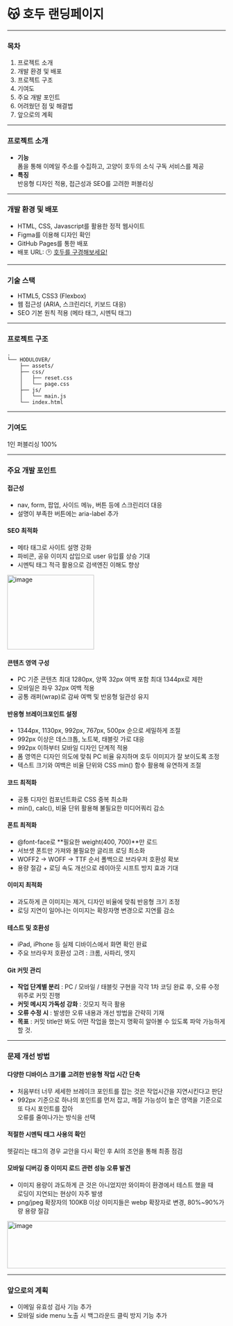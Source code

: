 # 😽 호두 랜딩페이지

***
### 목차
1. 프로젝트 소개
2. 개발 환경 및 배포
3. 프로젝트 구조
4. 기여도
5. 주요 개발 포인트
6. 어려웠던 점 및 해결법
7. 앞으로의 계획

***

### 프로젝트 소개
- **기능**<br />
폼을 통해 이메일 주소를 수집하고, 고양이 호두의 소식 구독 서비스를 제공
- **특징**<br />
반응형 디자인 적용, 접근성과 SEO를 고려한 퍼블리싱

***

### 개발 환경 및 배포
- HTML, CSS, Javascript를 활용한 정적 웹사이트
- Figma를 이용해 디자인 확인
- GitHub Pages를 통한 배포
- 배포 URL: 🕑 [호두를 구경해보세요!](https://yeaseula.github.io/Hodulove/)

***

### 기술 스택
- HTML5, CSS3 (Flexbox)
- 웹 접근성 (ARIA, 스크린리더, 키보드 대응)
- SEO 기본 원칙 적용 (메타 태그, 시멘틱 태그)

***
### 프로젝트 구조
```
.
└── HODULOVER/
    ├── assets/
    ├── css/
    │   ├── reset.css
    │   └── page.css
    ├── js/
    │   └── main.js
    └── index.html
```

***

### 기여도

1인 퍼블리싱 100%

***

### 주요 개발 포인트

#### 접근성
- nav, form, 팝업, 사이드 메뉴, 버튼 등에 스크린리더 대응
- 설명이 부족한 버튼에는 aria-label 추가

#### SEO 최적화
- 메타 태그로 사이트 설명 강화
- 파비콘, 공유 이미지 삽입으로 user 유입률 상승 기대
- 시멘틱 태그 적극 활용으로 검색엔진 이해도 향상
<img width="200" height="172" alt="image" src="https://github.com/user-attachments/assets/f2b15ad0-7bc2-4c29-ad26-2151b968ae97" />

#### 콘텐츠 영역 구성

- PC 기준 콘텐츠 최대 1280px, 양쪽 32px 여백 포함 최대 1344px로 제한
- 모바일은 좌우 32px 여백 적용
- 공통 래퍼(wrap)로 감싸 여백 및 반응형 일관성 유지

#### 반응형 브레이크포인트 설정

- 1344px, 1130px, 992px, 767px, 500px 순으로 세밀하게 조절
- 992px 이상은 데스크톱, 노트북, 태블릿 가로 대응
- 992px 이하부터 모바일 디자인 단계적 적용
- 폼 영역은 디자인 의도에 맞춰 PC 비율 유지하며 호두 이미지가 잘 보이도록 조정
- 텍스트 크기와 여백은 비율 단위와 CSS min() 함수 활용해 유연하게 조절

#### 코드 최적화
- 공통 디자인 컴포넌트화로 CSS 중복 최소화
- min(), calc(), 비율 단위 활용해 불필요한 미디어쿼리 감소

#### 폰트 최적화

- @font-face로 **필요한 weight(400, 700)**만 로드
- 서브셋 폰트만 가져와 불필요한 글리프 로딩 최소화
- WOFF2 → WOFF → TTF 순서 폴백으로 브라우저 호환성 확보
- 용량 절감 + 로딩 속도 개선으로 레이아웃 시프트 방지 효과 기대

#### 이미지 최적화

- 과도하게 큰 이미지는 제거, 디자인 비율에 맞춰 반응형 크기 조정
- 로딩 지연이 일어나는 이미지는 확장자명 변경으로 지연률 감소

#### 테스트 및 호환성
- iPad, iPhone 등 실제 디바이스에서 화면 확인 완료
- 주요 브라우저 호환성 고려 : 크롬, 사파리, 엣지

#### Git 커밋 관리

- **작업 단계별 분리** : PC / 모바일 / 태블릿 구현을 각각 1차 코딩 완료 후, 오류 수정 위주로 커밋 진행
- **커밋 메시지 가독성 강화** : 깃모지 적극 활용
- **오류 수정 시** : 발생한 오류 내용과 개선 방법을 간략히 기재
- **목표** : 커밋 title만 봐도 어떤 작업을 했는지 명확히 알아볼 수 있도록 파악 가능하게 할 것.

---

### 문제 개선 방법

#### 다양한 디바이스 크기를 고려한 반응형 작업 시간 단축
- 처음부터 너무 세세한 브레이크 포인트를 잡는 것은 작업시간을 지연시킨다고 판단
- 992px 기준으로 하나의 포인트를 먼저 잡고, 깨질 가능성이 높은 영역을 기준으로 또 다시 포인트를 잡아<br />
오류를 줄여나가는 방식을 선택

#### 적절한 시멘틱 태그 사용의 확인
헷갈리는 태그의 경우 교안을 다시 확인 후 AI의 조언을 통해 최종 점검

#### 모바일 디버깅 중 이미지 로드 관련 성능 오류 발견
- 이미지 용량이 과도하게 큰 것은 아니었지만 와이파이 환경에서 테스트 했을 때<br />
로딩이 지연되는 현상이 자주 발생<br />
- png/jpeg 확장자의 100KB 이상 이미지들은 webp 확장자로 변경, 80%~90%가량 용량 절감
<img width="560" height="109" alt="image" src="https://github.com/user-attachments/assets/5c777326-edb7-4e4e-b54d-79876be7c8c5" />


---

### 앞으로의 계획

- 이메일 유효성 검사 기능 추가
- 모바일 side menu 노출 시 백그라운드 클릭 방지 기능 추가


